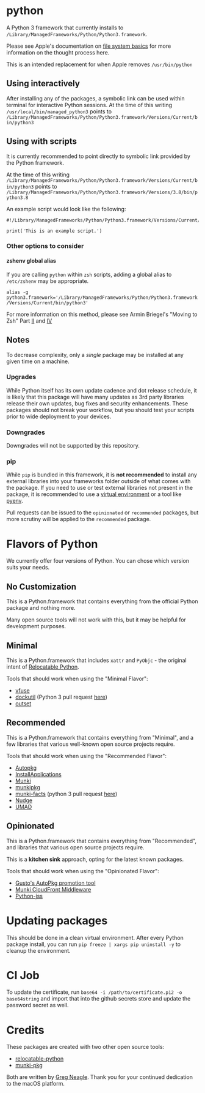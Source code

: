 # python
A Python 3 framework that currently installs to `/Library/ManagedFrameworks/Python/Python3.framework`.

Please see Apple's documentation on [file system basics](https://developer.apple.com/library/archive/documentation/FileManagement/Conceptual/FileSystemProgrammingGuide/FileSystemOverview/FileSystemOverview.html) for more information on the thought process here.

This is an intended replacement for when Apple removes `/usr/bin/python`

## Using interactively
After installing any of the packages, a symbolic link can be used within terminal for interactive Python sessions. At the time of this writing `/usr/local/bin/managed_python3` points to `/Library/ManagedFrameworks/Python/Python3.framework/Versions/Current/bin/python3`

## Using with scripts
It is currently recommended to point directly to symbolic link provided by the Python framework.

At the time of this writing `/Library/ManagedFrameworks/Python/Python3.framework/Versions/Current/bin/python3` points to `/Library/ManagedFrameworks/Python/Python3.framework/Versions/3.8/bin/python3.8`

An example script would look like the following:

```
#!/Library/ManagedFrameworks/Python/Python3.framework/Versions/Current/bin/python3

print('This is an example script.')
```

### Other options to consider
#### zshenv global alias
If you are calling `python` within `zsh` scripts, adding a global alias to `/etc/zshenv` may be appropriate.

`alias -g python3.framework='/Library/ManagedFrameworks/Python/Python3.framework/Versions/Current/bin/python3'`

For more information on this method, please see Armin Briegel's "Moving to Zsh" Part [II](https://scriptingosx.com/2019/06/moving-to-zsh-part-2-configuration-files/) and [IV](https://scriptingosx.com/2019/07/moving-to-zsh-part-4-aliases-and-functions/)

## Notes
To decrease complexity, only a _single_ package may be installed at any given time on a machine.

### Upgrades
While Python itself has its own update cadence and dot release schedule, it is likely that this package will have many updates as 3rd party libraries release their own updates, bug fixes and security enhancements. These packages should not break your workflow, but you should test your scripts prior to wide deployment to your devices.

### Downgrades
Downgrades will not be supported by this repository.

### pip
While `pip` is bundled in this framework, it is **not recommended** to install any external libraries into your frameworks folder outside of what comes with the package. If you need to use or test external libraries not present in the package, it is recommended to use a [virtual environment](https://docs.python.org/3/library/venv.html) or a tool like [pyenv](https://github.com/pyenv/pyenv).

Pull requests can be issued to the `opinionated` or `recommended` packages, but more scrutiny will be applied to the `recommended` package.

# Flavors of Python
We currently offer four versions of Python. You can chose which version suits your needs.

## No Customization
This is a Python.framework that contains everything from the official Python package and nothing more.

Many open source tools will not work with this, but it may be helpful for development purposes.

## Minimal
This is a Python.framework that includes `xattr` and `PyObjc` - the original intent of [Relocatable Python](https://github.com/gregneagle/relocatable-python).

Tools that should work when using the "Minimal Flavor":
- [vfuse](https://github.com/chilcote/vfuse)
- [dockutil](https://github.com/kcrawford/dockutil) (Python 3 pull request [here](https://github.com/kcrawford/dockutil/pull/87))
- [outset](https://github.com/chilcote/outset)

## Recommended
This is a Python.framework that contains everything from "Minimal", and a few libraries that various well-known open source projects require.

Tools that should work when using the "Recommended Flavor":
- [Autopkg](https://github.com/autopkg/autopkg)
- [InstallApplications](https://github.com/macadmins/installapplications)
- [Munki](https://github.com/munki/munki)
- [munkipkg](https://github.com/munki/munki-pkg)
- [munki-facts](https://github.com/munki/munki-facts) (python 3 pull request [here](https://github.com/munki/munki-facts/pull/17))
- [Nudge](https://github.com/macadmins/nudge)
- [UMAD](https://github.com/macadmins/umad)

## Opinionated
This is a Python.framework that contains everything from "Recommended", and libraries that various open source projects require.

This is a **kitchen sink** approach, opting for the latest known packages.

Tools that should work when using the "Opinionated Flavor":
- [Gusto's AutoPkg promotion tool](https://github.com/Gusto/it-cpe-opensource/tree/master/autopromote)
- [Munki CloudFront Middleware](https://github.com/AaronBurchfield/CloudFront-Middleware)
- [Python-jss](https://github.com/jssimporter/python-jss)

# Updating packages
This should be done in a clean virtual environment. After every Python package install, you can run `pip freeze | xargs pip uninstall -y` to cleanup the environment.

# CI Job
To update the certificate, run `base64 -i /path/to/certificate.p12 -o base64string` and import that into the github secrets store and update the password secret as well.

# Credits
These packages are created with two other open source tools:
- [relocatable-python](https://github.com/gregneagle/relocatable-python)
- [munki-pkg](https://github.com/munki/munki-pkg)

Both are written by [Greg Neagle](https://www.linkedin.com/in/gregneagle/). Thank you for your continued dedication to the macOS platform.
